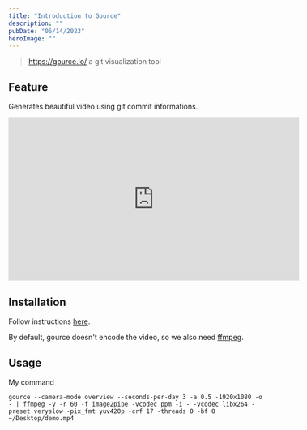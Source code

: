```yaml
---
title: "Introduction to Gource"
description: ""
pubDate: "06/14/2023"
heroImage: ""
---
```


> https://gource.io/ a git visualization tool 

## Feature

Generates beautiful video using git commit informations.

<iframe
    src="https://www.youtube.com/embed/bn2l7GpePtY"
    title="YouTube video player"
    frameborder="0"
    allow="accelerometer; autoplay; clipboard-write; encrypted-media; gyroscope; picture-in-picture; web-share"
    allowfullscreen
></iframe>
<style>
iframe {
    max-width: 65ch;
    height: 36.5ch;
    width: 90vw;
}
</style>

## Installation

Follow instructions [here](https://gource.io/).

By default, gource doesn't encode the video, so we also need [ffmpeg](https://ffmpeg.org/).

## Usage

My command

```
gource --camera-mode overview --seconds-per-day 3 -a 0.5 -1920x1080 -o - | ffmpeg -y -r 60 -f image2pipe -vcodec ppm -i - -vcodec libx264 -preset veryslow -pix_fmt yuv420p -crf 17 -threads 0 -bf 0 ~/Desktop/demo.mp4
```
